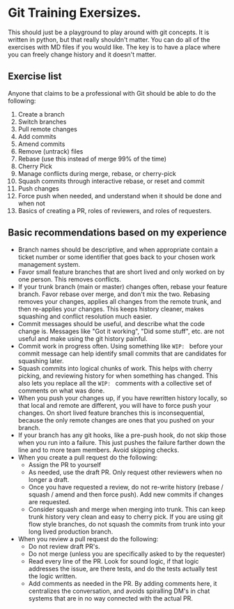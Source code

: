 # Git Training Exersizes.

This should just be a playground to play around with git concepts. It is
written in python, but that really shouldn't matter. You can do all of the
exercises with MD files if you would like. The key is to have a place where you
can freely change history and it doesn't matter.

## Exercise list
Anyone that claims to be a professional with Git should be able to do the
following:

1. Create a branch
2. Switch branches
3. Pull remote changes
4. Add commits
5. Amend commits
6. Remove (untrack) files
7. Rebase (use this instead of merge 99% of the time)
8. Cherry Pick
9. Manage conflicts during merge, rebase, or cherry-pick
10. Squash commits through interactive rebase, or reset and commit
11. Push changes
12. Force push when needed, and understand when it should be done and when not
13. Basics of creating a PR, roles of reviewers, and roles of requesters.

## Basic recommendations based on my experience

* Branch names should be descriptive, and when appropriate contain a ticket
    number or some identifier that goes back to your chosen work management
    system.
* Favor small feature branches that are short lived and only worked on by one
    person. This removes conflicts.
* If your trunk branch (main or master) changes often, rebase your feature
    branch. Favor rebase over merge, and don't mix the two. Rebasing removes
    your changes, applies all changes from the remote trunk, and then
    re-applies your changes. This keeps history cleaner, makes squashing and
    conflict resolution much easier.
* Commit messages should be useful, and describe what the code change is.
    Messages like "Got it working", "Did some stuff", etc. are not useful and
    make using the git history painful.
* Commit work in progress often. Using something like `WIP: ` before your
    commit message can help identify small commits that are candidates for
    squashing later.
* Squash commits into logical chunks of work. This helps with cherry picking,
    and reviewing history for when something has changed. This also lets you
    replace all the `WIP: ` comments with a collective set of comments on what
    was done.
* When you push your changes up, if you have rewritten history locally, so that
    local and remote are different, you will have to force push your changes. On
    short lived feature branches this is inconsequential, because the only
    remote changes are ones that you pushed on your branch.
* If your branch has any git hooks, like a pre-push hook, do not skip those
    when you run into a failure. This just pushes the failure farther down the
    line and to more team members. Avoid skipping checks.
* When you create a pull request do the following:
    * Assign the PR to yourself
    * As needed, use the draft PR. Only request other reviewers when no longer
        a draft.
    * Once you have requested a review, do not re-write history (rebase /
        squash / amend and then force push). Add new commits if changes are
        requested.
    * Consider squash and merge when merging into trunk. This can keep trunk
        history very clean and easy to cherry pick. If you are using git flow
        style branches, do not squash the commits from trunk into your long
        lived production branch.
* When you review a pull request do the following:
    * Do not review draft PR's.
    * Do not merge (unless you are specifically asked to by the requester)
    * Read every line of the PR. Look for sound logic, if that logic addresses
        the issue, are there tests, and do the tests actually test the logic
        written.
    * Add comments as needed in the PR. By adding comments here, it centralizes
        the conversation, and avoids spiralling DM's in chat systems that are
        in no way connected with the actual PR.
